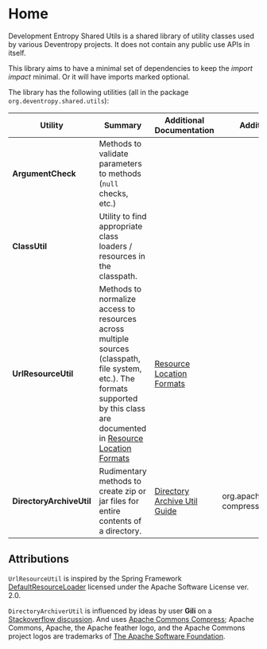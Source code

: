 <!--
Copyright 2015 Development Entropy (deventropy.org) Contributors

Licensed under the Apache License, Version 2.0 (the "License");
you may not use this file except in compliance with the License.
You may obtain a copy of the License at

    http://www.apache.org/licenses/LICENSE-2.0

Unless required by applicable law or agreed to in writing, software
distributed under the License is distributed on an "AS IS" BASIS,
WITHOUT WARRANTIES OR CONDITIONS OF ANY KIND, either express or implied.
See the License for the specific language governing permissions and
limitations under the License.
-->

# Home

Development Entropy Shared Utils is a shared library of utility classes used by various Deventropy projects. It does not
contain any public use APIs in itself.

This library aims to have a minimal set of dependencies to keep the *import impact* minimal. Or it will have imports
marked optional.

The library has the following utilities (all in the package `org.deventropy.shared.utils`):

| Utility | Summary | Additional Documentation | Additional Dependency |
|---------|---------|--------------------------|-----------------------|
| **ArgumentCheck** | Methods to validate parameters to methods (`null` checks, etc.) | | |
| **ClassUtil** | Utility to find appropriate class loaders / resources in the classpath. | | |
| **UrlResourceUtil** | Methods to normalize access to resources across multiple sources (classpath, file system, etc.). The formats supported by this class are documented in [Resource Location Formats](./resource-location-formats.html) | [Resource Location Formats](./resource-location-formats.html) | |
| **DirectoryArchiveUtil** | Rudimentary methods to create zip or jar files for entire contents of a directory. | [Directory Archive Util Guide](./guide-directory-archive-util.html) | org.apache.commons:commons-compress |

## Attributions

`UrlResourceUtil` is inspired by the Spring Framework [DefaultResourceLoader](http://tinyurl.com/gp4eagg) licensed
under the Apache Software License ver. 2.0.

`DirectoryArchiverUtil` is influenced by ideas by user **Gili** on a
[Stackoverflow discussion](http://stackoverflow.com/questions/1281229/how-to-use-jaroutputstream-to-create-a-jar-file).
And uses [Apache Commons Compress](http://commons.apache.org/proper/commons-compress/); Apache Commons, Apache, the
Apache feather logo, and the Apache Commons project logos are trademarks of
[The Apache Software Foundation](http://www.apache.org/).
